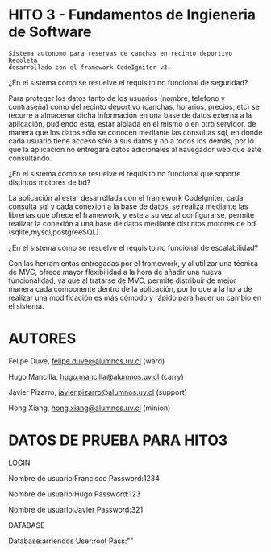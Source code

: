 ﻿HITO 3 - Fundamentos de Ingieneria de Software
==============================================
	Sistema autonomo para reservas de canchas en recinto deportivo Recoleta
	desarrollado con el framework CodeIgniter v3.

¿En el sistema como se resuelve el requisito no funcional de seguridad?

Para proteger los datos tanto de los usuarios (nombre, telefono y contraseña) como
del recinto deportivo (canchas, horarios, precios, etc) se recurre a almacenar dicha 
información en una base de datos externa a la aplicación, pudiendo esta, estar alojada
en el mismo o en otro servidor, de manera que los datos sólo se conocen mediante las 
consultas sql, en donde cada usuario tiene acceso sólo a sus datos y no a todos los 
demás, por lo que la aplicacion no entregará datos adicionales al navegador web que 
esté consultando.

¿En el sistema como se resuelve el requisito no funcional que soporte distintos
motores de bd?

La aplicación al estar desarrollada con el framework CodeIgniter, cada consulta sql y cada
conexion a la base de datos, se realiza mediante las librerías que ofrece el framework, y este
a su vez al configurarse, permite realizar la conexión a una base de datos mediante distintos
motores de bd (sqlite,mysql,postgreeSQL).

¿En el sistema como se resuelve el requisito no funcional de escalabilidad?

Con las herramientas entregadas por el framework, y al  utilizar una técnica de MVC, ofrece mayor
flexibilidad a la hora de añadir una nueva funcionalidad, ya que al tratarse de MVC, permite distribuir
de mejor manera cada componente dentro de la aplicación, por lo que a la hora de realizar una modificación
es más cómodo y rápido para hacer un cambio en el sistema.

AUTORES
=======
Felipe Duve, felipe.duve@alumnos.uv.cl (ward)

Hugo Mancilla, hugo.mancilla@alumnos.uv.cl (carry)

Javier Pizarro, javier.pizarro@alumnos.uv.cl (support)

Hong Xiang, hong.xiang@alumnos.uv.cl (minion)

DATOS DE PRUEBA PARA HITO3
==========================

LOGIN

Nombre de usuario:Francisco
Password:1234

Nombre de usuario:Hugo
Password:123

Nombre de usuario:Javier
Password:321

DATABASE

Database:arriendos
User:root
Pass:""

